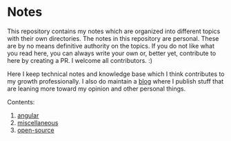 # Notes

This repository contains my notes which are organized into different topics with their own directories. The notes in this repository are personal. These are by no means definitive authority on the topics. If you do not like what you read here, you can always write your own or, better yet, contribute to here by creating a PR. I welcome all contributors. :)

Here I keep technical notes and knowledge base which I think contributes to my growth professionally. I also do maintain a [blog](https://blog.ayoayco.com) where I publish stuff that are leaning more toward my opinion and other personal things.

Contents:
1. [angular](https://github.com/ayoayco/notes/tree/master/angular)
2. [miscellaneous](https://github.com/ayoayco/notes/tree/master/miscellaneous)
3. [open-source](https://github.com/ayoayco/notes/tree/master/open-source)


